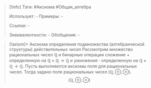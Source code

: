 > [!info]
> Тэги: #Аксиома #Общая_алгебра  
> 
> Использует: *-*
> Примеры: *-*
> 
> Ссылки: *-*
> 
> Эквивалентности: *-*
> Обобщения: *-*

> [!axiom]+ Аксиомa определения подмножества (алгебраической структуры) действительных чисел
> Рассмотрим множество рациональных чисел $\mathbb{Q}$ и бинарные операции сложение $+$ определенную на $\mathbb{Q \times Q \rightarrow Q}$ и умножения $\cdot$ определенную на $\mathbb{Q \times Q \rightarrow Q}$. Пусть выполняются аксиомы поля для рациональных чисел. Тогда задано поле рациональных чисел $(\mathbb{Q}, \oplus, \otimes)$.
> $$(\mathbb{Q}, \oplus, \otimes)$$